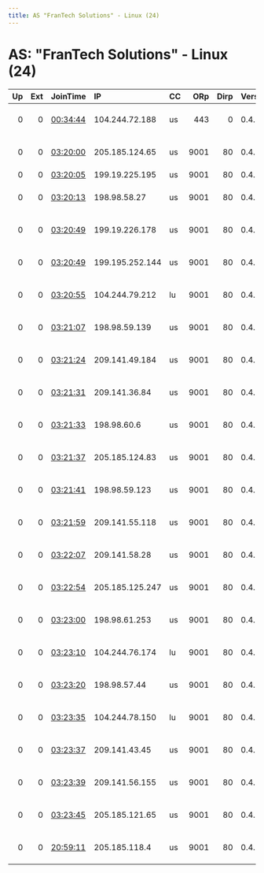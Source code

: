 ```yaml
---
title: AS "FranTech Solutions" - Linux (24)
---
```


# AS: "FranTech Solutions" - Linux (24)

|   Up |   Ext | JoinTime                                                                                            | IP              | CC   |   ORp |   Dirp | Version   | Contact                     | Nickname   |   eFamMembers |
|-----:|------:|:----------------------------------------------------------------------------------------------------|:----------------|:-----|------:|-------:|:----------|:----------------------------|:-----------|--------------:|
|    0 |     0 | [00:34:44](https://metrics.torproject.org/rs.html#details/D42EA7C6625EAAB4F0145EC2EF11B755454BA46D) | 104.244.72.188  | us   |   443 |      0 | 0.4.3.5   | Alex Xu &lt;tor dot alxu at | alxu3      |             1 |
|    0 |     0 | [03:20:00](https://metrics.torproject.org/rs.html#details/B71EEDB2090CADCDDCEA2557A940972770C0CE10) | 205.185.124.65  | us   |  9001 |     80 | 0.4.3.5   | libreguard at protonmai     | x04lv      |             1 |
|    0 |     0 | [03:20:05](https://metrics.torproject.org/rs.html#details/8C85497FA4B6E31C26B9A34EBEF29559FC2E078B) | 199.19.225.195  | us   |  9001 |     80 | 0.4.3.5   | None                        | x01lv      |             1 |
|    0 |     0 | [03:20:13](https://metrics.torproject.org/rs.html#details/79F9D9D2ED6815C3AB204951BF3F934807BC85A0) | 198.98.58.27    | us   |  9001 |     80 | 0.4.3.5   | libreguard at protonmai     | x01ny      |             1 |
|    0 |     0 | [03:20:49](https://metrics.torproject.org/rs.html#details/7EB0269E1FF6D24A17BE684B4586C1E25895A484) | 199.19.226.178  | us   |  9001 |     80 | 0.4.3.5   | libreguard at protonmai     | x05lv      |             1 |
|    0 |     0 | [03:20:49](https://metrics.torproject.org/rs.html#details/A52790C6824D906F4BDA640B4874407F666EBD7B) | 199.195.252.144 | us   |  9001 |     80 | 0.4.3.5   | libreguard at protonmai     | x02ny      |             1 |
|    0 |     0 | [03:20:55](https://metrics.torproject.org/rs.html#details/B4C3C10BE8D7BC165497D3592F8A20C34854844F) | 104.244.79.212  | lu   |  9001 |     80 | 0.4.3.5   | libreguard at protonmai     | x01lu      |             1 |
|    0 |     0 | [03:21:07](https://metrics.torproject.org/rs.html#details/9CCE59B1A57ADADB8FFE7867FFB3CA098C5FD81F) | 198.98.59.139   | us   |  9001 |     80 | 0.4.3.5   | libreguard at protonmai     | x06ny      |             1 |
|    0 |     0 | [03:21:24](https://metrics.torproject.org/rs.html#details/32C69C70BB5E738484B16A3C9C2F435B34EFDFE7) | 209.141.49.184  | us   |  9001 |     80 | 0.4.3.5   | libreguard at protonmai     | x08lv      |             1 |
|    0 |     0 | [03:21:31](https://metrics.torproject.org/rs.html#details/738BE83B9C247889777CD83AED810AE944E383AB) | 209.141.36.84   | us   |  9001 |     80 | 0.4.3.5   | libreguard at protonmai     | x07lv      |             1 |
|    0 |     0 | [03:21:33](https://metrics.torproject.org/rs.html#details/97E0AB57442F728429BA82AD0867926206F54F19) | 198.98.60.6     | us   |  9001 |     80 | 0.4.3.5   | libreguard at protonmai     | x03ny      |             1 |
|    0 |     0 | [03:21:37](https://metrics.torproject.org/rs.html#details/6BCE491871E5E7BC560D17F93AFB8900FC22A34D) | 205.185.124.83  | us   |  9001 |     80 | 0.4.3.5   | libreguard at protonmai     | x06lv      |             1 |
|    0 |     0 | [03:21:41](https://metrics.torproject.org/rs.html#details/5C3274B6192C13B6DA9B801F912474357B25C6A7) | 198.98.59.123   | us   |  9001 |     80 | 0.4.3.5   | libreguard at protonmai     | x04ny      |             1 |
|    0 |     0 | [03:21:59](https://metrics.torproject.org/rs.html#details/7CD18D4C179E46DF55A78B9FC06AD8AD0474F07E) | 209.141.55.118  | us   |  9001 |     80 | 0.4.3.5   | libreguard at protonmai     | x03lv      |             1 |
|    0 |     0 | [03:22:07](https://metrics.torproject.org/rs.html#details/84444B644FA076CE7AB63DD47C6BF895AA74C216) | 209.141.58.28   | us   |  9001 |     80 | 0.4.3.5   | libreguard at protonmai     | x02lv      |             1 |
|    0 |     0 | [03:22:54](https://metrics.torproject.org/rs.html#details/30D27A7FE0DF15065C1031EE2E7ED535B27234E2) | 205.185.125.247 | us   |  9001 |     80 | 0.4.3.5   | libreguard at protonmai     | x09lv      |             1 |
|    0 |     0 | [03:23:00](https://metrics.torproject.org/rs.html#details/DAA21BD762B7B1D4BFCF4F487521A4C4FFFFAF1E) | 198.98.61.253   | us   |  9001 |     80 | 0.4.3.5   | libreguard at protonmai     | x08ny      |             1 |
|    0 |     0 | [03:23:10](https://metrics.torproject.org/rs.html#details/2531874BF393A570C9F0DD9A50885D6D51407229) | 104.244.76.174  | lu   |  9001 |     80 | 0.4.3.5   | libreguard at protonmai     | x05lu      |             1 |
|    0 |     0 | [03:23:20](https://metrics.torproject.org/rs.html#details/A6A6517A2BA5B1BEDC8EB5A0DE41A716343E8A3A) | 198.98.57.44    | us   |  9001 |     80 | 0.4.3.5   | libreguard at protonmai     | x07ny      |             1 |
|    0 |     0 | [03:23:35](https://metrics.torproject.org/rs.html#details/274D63B559D0D28F91DD52C19EF705622001851A) | 104.244.78.150  | lu   |  9001 |     80 | 0.4.3.5   | libreguard at protonmai     | x04lu      |             1 |
|    0 |     0 | [03:23:37](https://metrics.torproject.org/rs.html#details/9DBD5D551C0561D232DC615E75C4A6FC6F23CA12) | 209.141.43.45   | us   |  9001 |     80 | 0.4.3.5   | libreguard at protonmai     | x10lv      |             1 |
|    0 |     0 | [03:23:39](https://metrics.torproject.org/rs.html#details/3A0B73C5A2DC39E126C0D3AF64854371AED5CA1D) | 209.141.56.155  | us   |  9001 |     80 | 0.4.3.5   | libreguard at protonmai     | x11lv      |             1 |
|    0 |     0 | [03:23:45](https://metrics.torproject.org/rs.html#details/0A32C0E8DCF8788C230BFD1BF3871DDC65C64626) | 205.185.121.65  | us   |  9001 |     80 | 0.4.3.5   | libreguard at protonmai     | x12lv      |             1 |
|    0 |     0 | [20:59:11](https://metrics.torproject.org/rs.html#details/94B9C3EA57C3EEAA2751A8735B01D2E1A1988824) | 205.185.118.4   | us   |  9001 |     80 | 0.4.3.5   | libreguard at protonmai     | x13lv      |             1 |
